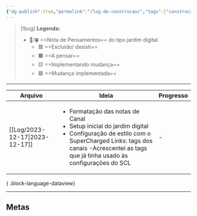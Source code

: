 ```yaml
---
{"dg-publish":true,"permalink":"/log-de-construcao/","tags":["construcao"]}
---
```



>[!bug] **Legenda:** 
>- 💭️/🍀  ==Nota de Pensamentos== do tipo jardim digital 
>	- 🟥️ ==Excluido/ desisti==
>	- 🟧️️ ==A pensar==
>	- 🟨️ ==Implementando mudança==
>	- 🟩️️ ==Mudança implementada==


***

| Arquivo                           | Ideia                                                                                                                                                                                                                            | Progresso |
| --------------------------------- | -------------------------------------------------------------------------------------------------------------------------------------------------------------------------------------------------------------------------------- | --------- |
| [[Log/2023-12-17\|2023-12-17]] | <ul><li>Formatação das notas de Canal</li><li>Setup inicial do jardim digital</li><li>Configuração de estilo com o SuperCharged Links: tags dos canais -Acrescentei as tags que já tinha usado às configurações do SCL</li></ul> | \-        |

{ .block-language-dataview}


***


## Metas

